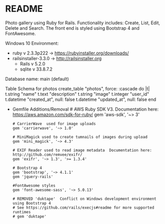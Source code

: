 # README

 Photo gallery using Ruby for Rails.  Functionality includes: Create, List, Edit, Delete and Search.  The front end is styled using Bootstrap 4 and FontAwesome.
 
 Windows 10 Environment:
 * ruby v 2.3.3p222 -> https://rubyinstaller.org/downloads/
 * railsinstaller-3.3.0 -> http://railsinstaller.org
    - Rails v 5.2.0
    - sqlite v 33.8.7.2

 Database 
  name: main (default)
  
  Table Schema for photos
    create_table "photos", force: :cascade do |t|
      t.string "name"
      t.text "description"
      t.string "image"
      t.integer "user_id"
      t.datetime "created_at", null: false
      t.datetime "updated_at", null: false
    end
   

* Gemfile Additions/Removal
      # AWS  Ruby SDK V3.  Documentation here: https://aws.amazon.com/sdk-for-ruby/
      gem 'aws-sdk', '~> 3'

      # CarrierWave  used for image uploads
      gem 'carrierwave', '~> 1.0'

      # MiniMagick used to create tumnails of images during upload
      gem 'mini_magick', '~> 4.3'

      # EXIF Reader used to read image metadata  Documentation here: http://github.com/remvee/exifr/
      gem 'exifr', '~> 1.3', '>= 1.3.4'

      # Bootstrap 4
      gem 'bootstrap', '~> 4.1.1'
      gem 'jquery-rails'

      #FontAwesome styles
      gem 'font-awesome-sass', '~> 5.0.13'
      
      # REMOVED 'duktape'  Conflict on Windows development environment using Bootstrap 4 
      # See https://github.com/rails/execjs#readme for more supported runtimes
      # gem 'duktape'  

      
